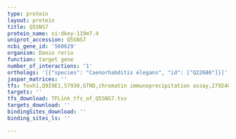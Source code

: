 ```yaml
---
type: protein
layout: protein
title: Q5SNS7
protein_name: si:dkey-119m7.4
uniprot_accession: Q5SNS7
ncbi_gene_id: '560629'
organism: Danio rerio
function: target gene
number_of_interactions: '1'
orthologs: '[{"species": "Caenorhabditis elegans", "id": ["Q22686"]}]'
jaspar_matrices: ''
tfs: foxh1,Q9I9E1,57930,GTRD,chromatin immunoprecipitation assay,27924024%5Buid%5D,No
targets: ''
tfs_download: TFLink_tfs_of_Q5SNS7.tsv
targets_download: ''
bindingSites_download: ''
binding_sites_ls: ''

---
```

